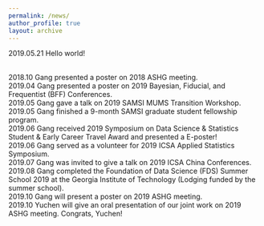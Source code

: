 ```yaml
---
permalink: /news/
author_profile: true
layout: archive
---
```

2019.05.21 Hello world! 

<br> 2018.10 Gang presented a poster on 2018 ASHG meeting.
<br> 2019.04 Gang presented a poster on 2019 Bayesian, Fiducial, and Frequentist (BFF) Conferences.
<br> 2019.05 Gang gave a talk on 2019 SAMSI MUMS Transition Workshop.
<br> 2019.05 Gang finished a 9-month SAMSI graduate student fellowship program.
<br> 2019.06 Gang received 2019 Symposium on Data Science & Statistics Student & Early Career Travel Award and presented a E-poster!
<br> 2019.06 Gang served as a volunteer for 2019 ICSA Applied Statistics Symposium. 
<br> 2019.07 Gang was invited to give a talk on 2019 ICSA China Conferences.
<br> 2019.08 Gang completed the Foundation of Data Science (FDS) Summer School 2019 at the Georgia Institute of Technology (Lodging funded by the summer school). 
<br> 2019.10 Gang will present a poster on 2019 ASHG meeting.
<br> 2019.10 Yuchen will give an oral presentation of our joint work on 2019 ASHG meeting. Congrats, Yuchen! 
 
